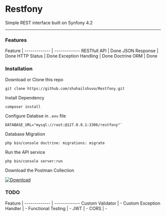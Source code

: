 # Restfony 
Simple REST interface built on Synfony 4.2

------------

### Features
Feature  | 
------------- | -------------
RESTfull API  | Done
JSON Response  |  Done
HTTP Status  |  Done
Exception Handling | Done
Doctrine ORM |  Done

### Installation
Download or Clone this repo
```
git clone https://github.com/shuhailshuvo/Restfony.git
```
Install Dependency

```
composer install
```

Configure Databse in `.env` file

```
DATABASE_URL="mysql://root:@127.0.0.1:3306/restfony"`
```

Database Migration

```
php bin/console doctrine: migrations: migrate
```

Run the API service

```
php bin/console server:run
```

Download the Postman Collection

[![Download](https://addons-media.operacdn.com/media/extensions/45/130645/1.0.8-rev1/icons/icon_64x64_f5afb36b86cd5d8f4b5de581d6d0da2b.png)](https://www.getpostman.com/collections/4139657aad11d5e1e753 "Download")


### TODO
Feature  | 
------------- | -------------
Custom Validator  | -
Custom Exception Handler  |  -
Functional Testing | -
JWT |  -
CORS |  -
